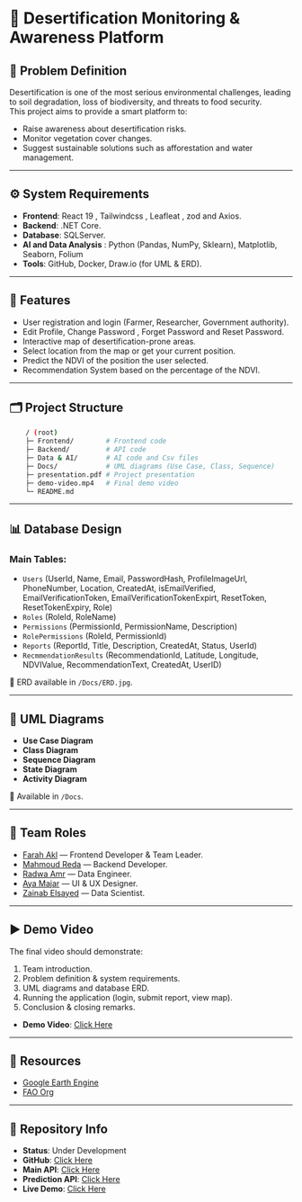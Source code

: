 # 🌱 Desertification Monitoring & Awareness Platform

## 📝 Problem Definition

Desertification is one of the most serious environmental challenges, leading to soil degradation, loss of biodiversity, and threats to food security.  
This project aims to provide a smart platform to:

- Raise awareness about desertification risks.
- Monitor vegetation cover changes.
- Suggest sustainable solutions such as afforestation and water management.

---

## ⚙️ System Requirements

- **Frontend**: React 19 , Tailwindcss , Leafleat , zod and Axios.
- **Backend**: .NET Core.
- **Database**: SQLServer.
- **AI and Data Analysis** : Python (Pandas, NumPy, Sklearn), Matplotlib, Seaborn, Folium
- **Tools**: GitHub, Docker, Draw.io (for UML & ERD).

---

## 🚀 Features

- User registration and login (Farmer, Researcher, Government authority).
- Edit Profile, Change Password , Forget Password and Reset Password.
- Interactive map of desertification-prone areas.
- Select location from the map or get your current position.
- Predict the NDVI of the position the user selected.
- Recommendation System based on the percentage of the NDVI.

---

## 🗂️ Project Structure

```bash
    / (root)
    ├─ Frontend/        # Frontend code
    ├─ Backend/         # API code
    ├─ Data & AI/       # AI code and Csv files
    ├─ Docs/            # UML diagrams (Use Case, Class, Sequence)
    ├─ presentation.pdf # Project presentation
    ├─ demo-video.mp4   # Final demo video
    └─ README.md
```

---

## 📊 Database Design

### Main Tables:

- `Users` (UserId, Name, Email, PasswordHash, ProfileImageUrl, PhoneNumber, Location, CreatedAt, isEmailVerified, EmailVerificationToken, EmailVerificationTokenExpirt, ResetToken, ResetTokenExpiry, Role)
- `Roles` (RoleId, RoleName)
- `Permissions` (PermissionId, PermissionName, Description)
- `RolePermissions` (RoleId, PermissionId)
- `Reports` (ReportId, Title, Description, CreatedAt, Status, UserId)
- `RecmmendationResults` (RecommendationId, Latitude, Longitude, NDVIValue, RecommendationText, CreatedAt, UserID)

📌 ERD available in `/Docs/ERD.jpg`.

---

## 📐 UML Diagrams

- **Use Case Diagram**
- **Class Diagram**
- **Sequence Diagram**
- **State Diagram**
- **Activity Diagram**

📌 Available in `/Docs`.

---

## 👥 Team Roles

- [Farah Akl](https://www.linkedin.com/in/farahakl) — Frontend Developer & Team Leader.
- [Mahmoud Reda](https://www.linkedin.com/in/mahmoudreda4424) — Backend Developer.
- [Radwa Amr](https://www.linkedin.com/in/radwa-amr-0b80b02a3/) — Data Engineer.
- [Aya Majar](https://www.linkedin.com/in/aya-majar-278934299/) — UI & UX Designer.
- [Zainab Elsayed](https://www.linkedin.com/in/zainab-el-sayed/) — Data Scientist.

---

## ▶️ Demo Video

The final video should demonstrate:

1. Team introduction.
2. Problem definition & system requirements.
3. UML diagrams and database ERD.
4. Running the application (login, submit report, view map).
5. Conclusion & closing remarks.

- **Demo Video**: [Click Here](https://drive.google.com/drive/folders/11J0ncwxWHGqZ2cmLFOw06mk17RowUCwT?usp=sharing )

---

## 📎 Resources

- [Google Earth Engine](https://developers.google.com/earth-engine/datasets/)
- [FAO Org](https://www.fao.org/soils-portal/data-hub/soil-maps-and-databases/faounesco-soil-map-of-the-world/en/)

---

## 📌 Repository Info

- **Status**: Under Development
- **GitHub**: [Click Here](https://github.com/FarahAkl/Digitopia-Project.git)
- **Main API**: [Click Here](https://greenfootprint.runasp.net/Swagger/index.html)
- **Prediction API**: [Click Here](https://radwaamr1-desertification-api.hf.space/docs#)
- **Live Demo**: [Click Here](https://digitopia-project-seven.vercel.app/)
